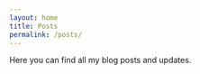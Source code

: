```yaml
---
layout: home
title: Posts
permalink: /posts/
---
```


Here you can find all my blog posts and updates. 